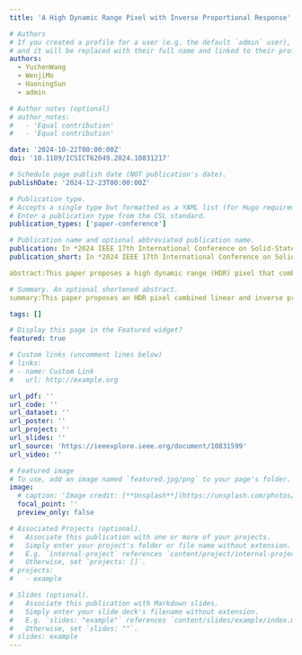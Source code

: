 ```yaml
---
title: 'A High Dynamic Range Pixel with Inverse Proportional Response'

# Authors
# If you created a profile for a user (e.g. the default `admin` user), write the username (folder name) here
# and it will be replaced with their full name and linked to their profile.
authors:
  - YuchenWang
  - WenjiMo
  - HaoningSun
  - admin

# Author notes (optional)
# author_notes:
#   - 'Equal contribution'
#   - 'Equal contribution'

date: '2024-10-22T00:00:00Z'
doi: '10.1109/ICSICT62049.2024.10831217'

# Schedule page publish date (NOT publication's date).
publishDate: '2024-12-23T00:00:00Z'

# Publication type.
# Accepts a single type but formatted as a YAML list (for Hugo requirements).
# Enter a publication type from the CSL standard.
publication_types: ['paper-conference']

# Publication name and optional abbreviated publication name.
publication: In *2024 IEEE 17th International Conference on Solid-State & Integrated Circuit Technology (ICSICT)*, 2024
publication_short: In *2024 IEEE 17th International Conference on Solid-State & Integrated Circuit Technology (ICSICT)*, 2024

abstract:This paper proposes a high dynamic range (HDR) pixel that combines linear response and inverse proportional response. This pixel achieves nonlinear compression of light intensity under inverse proportional response to improve dynamic range (DR), suitable for CMOS image sensors (CIS) with rolling shutter operation. The proposed pixel is composed of only 4 MOSFET. In HDR mode, it loads the output signal with brightness information dynamically onto the column signal bus. This pixel does not rely on the I-V characteristics of the CMOS subthreshold region and adopts a hard reset structure, overcoming the problems of poor low light SNR performance and image lagging in the traditional logarithmic pixels. The use of low threshold NMOS transistors in the pixel circuit results in the swing of the pixel output close to the power supply voltage, improving the low-voltage performance of the pixel circuit and bringing higher DR. Under a standard CMOS process, the pixel pitch is 6.6μm with a fill factor of 37.6%. The post simulation results indicate that the proposed pixel has good linear and inverse proportional responses to photocurrent. Compared to the linear mode, this pixel has a DR improvement of at least 31.9dB in the HDR mode.

# Summary. An optional shortened abstract.
summary:This paper proposes an HDR pixel combined linear and inverse proportional response.

tags: []

# Display this page in the Featured widget?
featured: true

# Custom links (uncomment lines below)
# links:
# - name: Custom Link
#   url: http://example.org

url_pdf: ''
url_code: ''
url_dataset: ''
url_poster: ''
url_project: ''
url_slides: ''
url_source: 'https://ieeexplore.ieee.org/document/10831599'
url_video: ''

# Featured image
# To use, add an image named `featured.jpg/png` to your page's folder.
image:
  # caption: 'Image credit: [**Unsplash**](https://unsplash.com/photos/pLCdAaMFLTE)'
  focal_point: ''
  preview_only: false

# Associated Projects (optional).
#   Associate this publication with one or more of your projects.
#   Simply enter your project's folder or file name without extension.
#   E.g. `internal-project` references `content/project/internal-project/index.md`.
#   Otherwise, set `projects: []`.
# projects:
#   - example

# Slides (optional).
#   Associate this publication with Markdown slides.
#   Simply enter your slide deck's filename without extension.
#   E.g. `slides: "example"` references `content/slides/example/index.md`.
#   Otherwise, set `slides: ""`.
# slides: example
---
```


<!-- {{% callout note %}}
Click the _Cite_ button above to demo the feature to enable visitors to import publication metadata into their reference management software.
{{% /callout %}}

{{% callout note %}}
Create your slides in Markdown - click the _Slides_ button to check out the example.
{{% /callout %}} -->

<!-- Add the publication's **full text** or **supplementary notes** here. You can use rich formatting such as including [code, math, and images](https://docs.hugoblox.com/content/writing-markdown-latex/). -->
